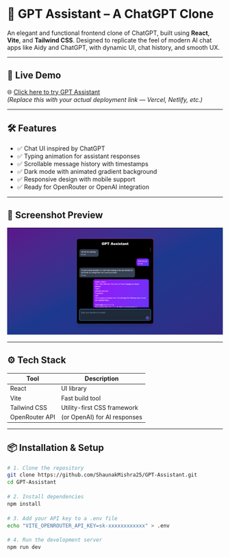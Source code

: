# 🧠 GPT Assistant – A ChatGPT Clone

An elegant and functional frontend clone of ChatGPT, built using **React**, **Vite**, and **Tailwind CSS**. Designed to replicate the feel of modern AI chat apps like Aidy and ChatGPT, with dynamic UI, chat history, and smooth UX.

---

## 🚀 Live Demo

🌐 [Click here to try GPT Assistant](https://gpt-assistant-red.vercel.app)  
*(Replace this with your actual deployment link — Vercel, Netlify, etc.)*

---

## 🛠️ Features

- ✅ Chat UI inspired by ChatGPT
- ✅ Typing animation for assistant responses
- ✅ Scrollable message history with timestamps
- ✅ Dark mode with animated gradient background
- ✅ Responsive design with mobile support
- ✅ Ready for OpenRouter or OpenAI integration

---

## 📸 Screenshot Preview

<p align="center">
  <img src="./public/image.png" width="700" alt="GPT Assistant Screenshot" />
</p>

---

## ⚙️ Tech Stack

| Tool            | Description                      |
|-----------------|----------------------------------|
| React           | UI library                       |
| Vite            | Fast build tool                  |
| Tailwind CSS    | Utility-first CSS framework      |
| OpenRouter API  | (or OpenAI) for AI responses     |

---

## 📦 Installation & Setup

```bash
# 1. Clone the repository
git clone https://github.com/ShaunakMishra25/GPT-Assistant.git
cd GPT-Assistant

# 2. Install dependencies
npm install

# 3. Add your API key to a .env file
echo "VITE_OPENROUTER_API_KEY=sk-xxxxxxxxxxxx" > .env

# 4. Run the development server
npm run dev

